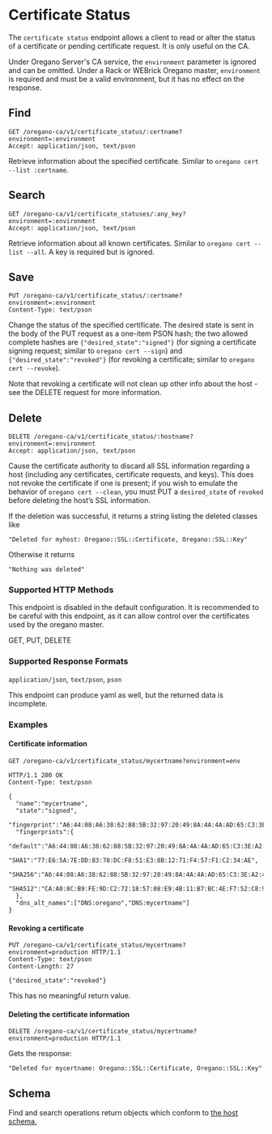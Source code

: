 Certificate Status
===============

The `certificate status` endpoint allows a client to read or alter the
status of a certificate or pending certificate request. It is only
useful on the CA.

Under Oregano Server's CA service, the `environment` parameter is ignored and can
be omitted. Under a Rack or WEBrick Oregano master, `environment` is required and
must be a valid environment, but it has no effect on the response.

Find
----

    GET /oregano-ca/v1/certificate_status/:certname?environment=:environment
    Accept: application/json, text/pson

Retrieve information about the specified certificate. Similar to `oregano
cert --list :certname`.

Search
-----

    GET /oregano-ca/v1/certificate_statuses/:any_key?environment=:environment
    Accept: application/json, text/pson

Retrieve information about all known certificates. Similar to `oregano
cert --list --all`. A key is required but is ignored.

Save
----

    PUT /oregano-ca/v1/certificate_status/:certname?environment=:environment
    Content-Type: text/pson

Change the status of the specified certificate. The desired state
is sent in the body of the PUT request as a one-item PSON hash; the two
allowed complete hashes are `{"desired_state":"signed"}` (for signing a
certificate signing request; similar to `oregano cert --sign`) and
`{"desired_state":"revoked"}` (for revoking a certificate; similar to
`oregano cert --revoke`).

Note that revoking a certificate will not clean up other info about the
host - see the DELETE request for more information.

Delete
-----

    DELETE /oregano-ca/v1/certificate_status/:hostname?environment=:environment
    Accept: application/json, text/pson

Cause the certificate authority to discard all SSL information regarding
a host (including any certificates, certificate requests, and keys).
This does not revoke the certificate if one is present; if you wish to
emulate the behavior of `oregano cert --clean`, you must PUT a
`desired_state` of `revoked` before deleting the host’s SSL information.

If the deletion was successful, it returns a string listing the deleted
classes like

    "Deleted for myhost: Oregano::SSL::Certificate, Oregano::SSL::Key"

Otherwise it returns

    "Nothing was deleted"

### Supported HTTP Methods

This endpoint is disabled in the default configuration. It is
recommended to be careful with this endpoint, as it can allow control
over the certificates used by the oregano master.

GET, PUT, DELETE


### Supported Response Formats

`application/json`, `text/pson`, `pson`

This endpoint can produce yaml as well, but the returned data is
incomplete.

### Examples

#### Certificate information

    GET /oregano-ca/v1/certificate_status/mycertname?environment=env

    HTTP/1.1 200 OK
    Content-Type: text/pson

    {
      "name":"mycertname",
      "state":"signed",
      "fingerprint":"A6:44:08:A6:38:62:88:5B:32:97:20:49:8A:4A:4A:AD:65:C3:3E:A2:4C:30:72:73:02:C5:F3:D4:0E:B7:FC:2F",
      "fingerprints":{
        "default":"A6:44:08:A6:38:62:88:5B:32:97:20:49:8A:4A:4A:AD:65:C3:3E:A2:4C:30:72:73:02:C5:F3:D4:0E:B7:FC:2F",
        "SHA1":"77:E6:5A:7E:DD:83:78:DC:F8:51:E3:8B:12:71:F4:57:F1:C2:34:AE",
        "SHA256":"A6:44:08:A6:38:62:88:5B:32:97:20:49:8A:4A:4A:AD:65:C3:3E:A2:4C:30:72:73:02:C5:F3:D4:0E:B7:FC:2F",
        "SHA512":"CA:A0:8C:B9:FE:9D:C2:72:18:57:08:E9:4B:11:B7:BC:4E:F7:52:C8:9C:76:03:45:B4:B6:C5:D2:DC:E8:79:43:D7:71:1F:5C:97:FA:B2:F3:ED:AE:19:BD:A9:3B:DB:9F:A5:B4:8D:57:3F:40:34:29:50:AA:AA:0A:93:D8:D7:54"
      },
      "dns_alt_names":["DNS:oregano","DNS:mycertname"]
    }


#### Revoking a certificate

    PUT /oregano-ca/v1/certificate_status/mycertname?environment=production HTTP/1.1
    Content-Type: text/pson
    Content-Length: 27

    {"desired_state":"revoked"}

This has no meaningful return value.


#### Deleting the certificate information

    DELETE /oregano-ca/v1/certificate_status/mycertname?environment=production HTTP/1.1

Gets the response:

    "Deleted for mycertname: Oregano::SSL::Certificate, Oregano::SSL::Key"

Schema
-----

Find and search operations return objects which
conform to [the host schema.](../schemas/host.json)
